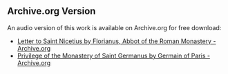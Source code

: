 ## Archive.org Version

An audio version of this work is available on Archive.org for free download:

* [Letter to Saint Nicetius by Florianus, Abbot of the Roman Monastery - Archive.org](https://archive.org/details/letter-to-saint-nicetius)
* [Privilege of the Monastery of Saint Germanus by Germain of Paris - Archive.org](https://archive.org/details/privilege-of-the-monastery-of-saint-germanus)
